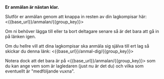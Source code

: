 **Er anmälan är nästan klar.**

Slutför er anmälan genom att knappa in resten av din lagkompisar här:
<{{base_url}}/anmalan/{{group_key}}>

Om ni behöver lägga till eller ta bort deltagare senare så är det bara att gå in på länken igen.

Om du hellre vill att dina lagkompisar ska anmäla sig själva till ert lag så skickar du denna länk:
<{{base_url}}/anmal-dig/{{group_key}}>

Notera dock att det bara är på <{{base_url}}/anmalan/{{group_key}}> som du kan ange vem som är lagledaren (just nu är det du) och vilka som eventuellt är "medföljande vuxna".
